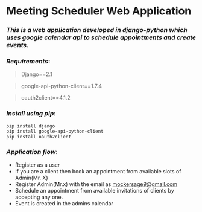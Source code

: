 # Meeting Scheduler Web Application

### *This is a web application developed in django-python which uses google calendar api to schedule appointments and create events.*

### ***Requirements***:

> Django==2.1

> google-api-python-client==1.7.4

> oauth2client==4.1.2

### ***Install using pip***:

```
pip install django
pip install google-api-python-client
pip install oauth2client
```
### ***Application flow***:

- Register as a user
- If you are a client then book an appointment from available slots of Admin(Mr. X)
- Register Admin(Mr.x) with the email as mockersage9@gmail.com
- Schedule an appointment from available invitations of clients by accepting any one.
- Event is created in the admins calendar
